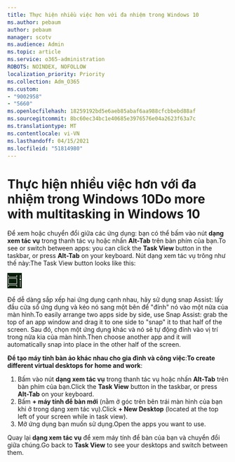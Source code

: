 ```yaml
---
title: Thực hiện nhiều việc hơn với đa nhiệm trong Windows 10
ms.author: pebaum
author: pebaum
manager: scotv
ms.audience: Admin
ms.topic: article
ms.service: o365-administration
ROBOTS: NOINDEX, NOFOLLOW
localization_priority: Priority
ms.collection: Adm_O365
ms.custom:
- "9002958"
- "5660"
ms.openlocfilehash: 18259192bd5e6aeb85abaf6aa988cfcbbebd88af
ms.sourcegitcommit: 8bc60ec34bc1e40685e3976576e04a2623f63a7c
ms.translationtype: MT
ms.contentlocale: vi-VN
ms.lasthandoff: 04/15/2021
ms.locfileid: "51814980"
---
```

# <a name="do-more-with-multitasking-in-windows-10"></a><span data-ttu-id="f3b21-102">Thực hiện nhiều việc hơn với đa nhiệm trong Windows 10</span><span class="sxs-lookup"><span data-stu-id="f3b21-102">Do more with multitasking in Windows 10</span></span>

<span data-ttu-id="f3b21-103">Để xem hoặc chuyển đổi giữa các ứng dụng: bạn có thể bấm vào nút **dạng xem tác vụ** trong thanh tác vụ hoặc nhấn **Alt-Tab** trên bàn phím của bạn.</span><span class="sxs-lookup"><span data-stu-id="f3b21-103">To see or switch between apps: you can click the **Task View** button in the taskbar, or press **Alt-Tab** on your keyboard.</span></span> <span data-ttu-id="f3b21-104">Nút dạng xem tác vụ trông như thế này:</span><span class="sxs-lookup"><span data-stu-id="f3b21-104">The Task View button looks like this:</span></span>

![Nút dạng xem tác vụ](media/task-view.png)

<span data-ttu-id="f3b21-106">Để dễ dàng sắp xếp hai ứng dụng cạnh nhau, hãy sử dụng snap Assist: lấy đầu cửa sổ ứng dụng và kéo nó sang một bên để "đính" nó vào một nửa của màn hình.</span><span class="sxs-lookup"><span data-stu-id="f3b21-106">To easily arrange two apps side by side, use Snap Assist: grab the top of an app window and drag it to one side to "snap" it to that half of the screen.</span></span> <span data-ttu-id="f3b21-107">Sau đó, chọn một ứng dụng khác và nó sẽ tự động đính vào vị trí trong nửa kia của màn hình.</span><span class="sxs-lookup"><span data-stu-id="f3b21-107">Then choose another app and it will automatically snap into place in the other half of the screen.</span></span>

<span data-ttu-id="f3b21-108">**Để tạo máy tính bàn ảo khác nhau cho gia đình và công việc**:</span><span class="sxs-lookup"><span data-stu-id="f3b21-108">**To create different virtual desktops for home and work**:</span></span>

1. <span data-ttu-id="f3b21-109">Bấm vào nút **dạng xem tác vụ** trong thanh tác vụ hoặc nhấn **Alt-Tab** trên bàn phím của bạn.</span><span class="sxs-lookup"><span data-stu-id="f3b21-109">Click the **Task View** button in the taskbar, or press **Alt-Tab** on your keyboard.</span></span>
2. <span data-ttu-id="f3b21-110">Bấm **+ máy tính để bàn mới** (nằm ở góc trên bên trái màn hình của bạn khi ở trong dạng xem tác vụ).</span><span class="sxs-lookup"><span data-stu-id="f3b21-110">Click **+ New Desktop** (located at the top left of your screen while in task view).</span></span>
3. <span data-ttu-id="f3b21-111">Mở ứng dụng bạn muốn sử dụng.</span><span class="sxs-lookup"><span data-stu-id="f3b21-111">Open the apps you want to use.</span></span> 

<span data-ttu-id="f3b21-112">Quay lại **dạng xem tác vụ** để xem máy tính để bàn của bạn và chuyển đổi giữa chúng.</span><span class="sxs-lookup"><span data-stu-id="f3b21-112">Go back to **Task View** to see your desktops and switch between them.</span></span>
